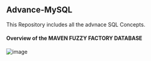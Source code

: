 ## Advance-MySQL

This Repository includes all the advnace SQL Concepts. 

#### Overview of the MAVEN FUZZY FACTORY DATABASE

![image](https://user-images.githubusercontent.com/35657846/175076867-8527daed-5140-42e4-a496-f398c9313a37.png)
